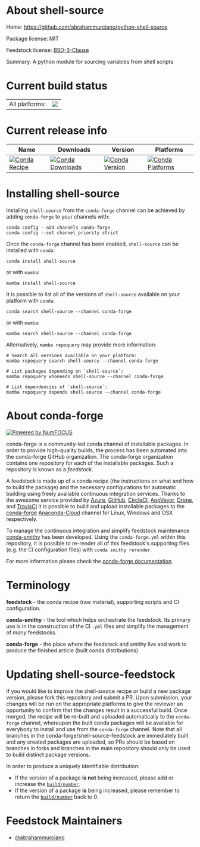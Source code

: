 About shell-source
==================

Home: https://github.com/abrahammurciano/python-shell-source

Package license: MIT

Feedstock license: [BSD-3-Clause](https://github.com/conda-forge/shell-source-feedstock/blob/main/LICENSE.txt)

Summary: A python module for sourcing variables from shell scripts

Current build status
====================


<table><tr><td>All platforms:</td>
    <td>
      <a href="https://dev.azure.com/conda-forge/feedstock-builds/_build/latest?definitionId=17251&branchName=main">
        <img src="https://dev.azure.com/conda-forge/feedstock-builds/_apis/build/status/shell-source-feedstock?branchName=main">
      </a>
    </td>
  </tr>
</table>

Current release info
====================

| Name | Downloads | Version | Platforms |
| --- | --- | --- | --- |
| [![Conda Recipe](https://img.shields.io/badge/recipe-shell--source-green.svg)](https://anaconda.org/conda-forge/shell-source) | [![Conda Downloads](https://img.shields.io/conda/dn/conda-forge/shell-source.svg)](https://anaconda.org/conda-forge/shell-source) | [![Conda Version](https://img.shields.io/conda/vn/conda-forge/shell-source.svg)](https://anaconda.org/conda-forge/shell-source) | [![Conda Platforms](https://img.shields.io/conda/pn/conda-forge/shell-source.svg)](https://anaconda.org/conda-forge/shell-source) |

Installing shell-source
=======================

Installing `shell-source` from the `conda-forge` channel can be achieved by adding `conda-forge` to your channels with:

```
conda config --add channels conda-forge
conda config --set channel_priority strict
```

Once the `conda-forge` channel has been enabled, `shell-source` can be installed with `conda`:

```
conda install shell-source
```

or with `mamba`:

```
mamba install shell-source
```

It is possible to list all of the versions of `shell-source` available on your platform with `conda`:

```
conda search shell-source --channel conda-forge
```

or with `mamba`:

```
mamba search shell-source --channel conda-forge
```

Alternatively, `mamba repoquery` may provide more information:

```
# Search all versions available on your platform:
mamba repoquery search shell-source --channel conda-forge

# List packages depending on `shell-source`:
mamba repoquery whoneeds shell-source --channel conda-forge

# List dependencies of `shell-source`:
mamba repoquery depends shell-source --channel conda-forge
```


About conda-forge
=================

[![Powered by
NumFOCUS](https://img.shields.io/badge/powered%20by-NumFOCUS-orange.svg?style=flat&colorA=E1523D&colorB=007D8A)](https://numfocus.org)

conda-forge is a community-led conda channel of installable packages.
In order to provide high-quality builds, the process has been automated into the
conda-forge GitHub organization. The conda-forge organization contains one repository
for each of the installable packages. Such a repository is known as a *feedstock*.

A feedstock is made up of a conda recipe (the instructions on what and how to build
the package) and the necessary configurations for automatic building using freely
available continuous integration services. Thanks to the awesome service provided by
[Azure](https://azure.microsoft.com/en-us/services/devops/), [GitHub](https://github.com/),
[CircleCI](https://circleci.com/), [AppVeyor](https://www.appveyor.com/),
[Drone](https://cloud.drone.io/welcome), and [TravisCI](https://travis-ci.com/)
it is possible to build and upload installable packages to the
[conda-forge](https://anaconda.org/conda-forge) [Anaconda-Cloud](https://anaconda.org/)
channel for Linux, Windows and OSX respectively.

To manage the continuous integration and simplify feedstock maintenance
[conda-smithy](https://github.com/conda-forge/conda-smithy) has been developed.
Using the ``conda-forge.yml`` within this repository, it is possible to re-render all of
this feedstock's supporting files (e.g. the CI configuration files) with ``conda smithy rerender``.

For more information please check the [conda-forge documentation](https://conda-forge.org/docs/).

Terminology
===========

**feedstock** - the conda recipe (raw material), supporting scripts and CI configuration.

**conda-smithy** - the tool which helps orchestrate the feedstock.
                   Its primary use is in the construction of the CI ``.yml`` files
                   and simplify the management of *many* feedstocks.

**conda-forge** - the place where the feedstock and smithy live and work to
                  produce the finished article (built conda distributions)


Updating shell-source-feedstock
===============================

If you would like to improve the shell-source recipe or build a new
package version, please fork this repository and submit a PR. Upon submission,
your changes will be run on the appropriate platforms to give the reviewer an
opportunity to confirm that the changes result in a successful build. Once
merged, the recipe will be re-built and uploaded automatically to the
`conda-forge` channel, whereupon the built conda packages will be available for
everybody to install and use from the `conda-forge` channel.
Note that all branches in the conda-forge/shell-source-feedstock are
immediately built and any created packages are uploaded, so PRs should be based
on branches in forks and branches in the main repository should only be used to
build distinct package versions.

In order to produce a uniquely identifiable distribution:
 * If the version of a package **is not** being increased, please add or increase
   the [``build/number``](https://docs.conda.io/projects/conda-build/en/latest/resources/define-metadata.html#build-number-and-string).
 * If the version of a package **is** being increased, please remember to return
   the [``build/number``](https://docs.conda.io/projects/conda-build/en/latest/resources/define-metadata.html#build-number-and-string)
   back to 0.

Feedstock Maintainers
=====================

* [@abrahammurciano](https://github.com/abrahammurciano/)

